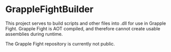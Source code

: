 # GrappleFightBuilder

This project serves to build scripts and other files into .dll for use in Grapple Fight.
Grapple Fight is AOT compiled, and therefore cannot create usable assemblies during runtime.

The Grapple Fight repository is currently not public.
